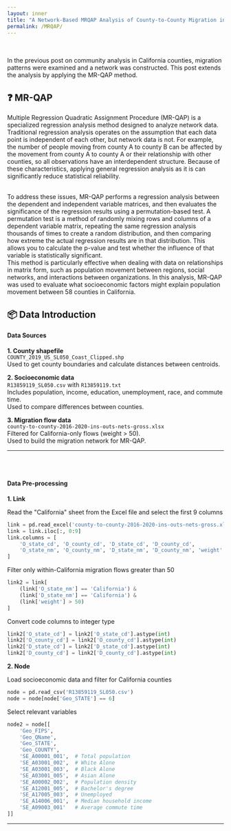 ```yaml
---
layout: inner
title: "A Network-Based MRQAP Analysis of County-to-County Migration in California"
permalink: /MRQAP/
---
```

<br><br>
In the previous post on community analysis in California counties, migration patterns were examined and a network was constructed. This post extends the analysis by applying the MR-QAP method.

## ❓ MR-QAP

Multiple Regression Quadratic Assignment Procedure (MR-QAP) is a specialized regression analysis method designed to analyze network data. Traditional regression analysis operates on the assumption that each data point is independent of each other, but network data is not. For example, the number of people moving from county A to county B can be affected by the movement from county A to county A or their relationship with other counties, so all observations have an interdependent structure. Because of these characteristics, applying general regression analysis as it is can significantly reduce statistical reliability.

<br>
To address these issues, MR-QAP performs a regression analysis between the dependent and independent variable matrices, and then evaluates the significance of the regression results using a permutation-based test. A permutation test is a method of randomly mixing rows and columns of a dependent variable matrix, repeating the same regression analysis thousands of times to create a random distribution, and then comparing how extreme the actual regression results are in that distribution. This allows you to calculate the p-value and test whether the influence of that variable is statistically significant. 

<br>
This method is particularly effective when dealing with data on relationships in matrix form, such as population movement between regions, social networks, and interactions between organizations. In this analysis, MR-QAP was used to evaluate what socioeconomic factors might explain population movement between 58 counties in California.

## 📦 Data Introduction

#### Data Sources

**1. County shapefile**  
`COUNTY_2019_US_SL050_Coast_Clipped.shp`  
Used to get county boundaries and calculate distances between centroids.

**2. Socioeconomic data**  
`R13859119_SL050.csv` with `R13859119.txt`  
Includes population, income, education, unemployment, race, and commute time.  
Used to compare differences between counties.

**3. Migration flow data**  
`county-to-county-2016-2020-ins-outs-nets-gross.xlsx`  
Filtered for California-only flows (weight > 50).  
Used to build the migration network for MR-QAP.

---
<br><br>
#### Data Pre-processing

**1. Link** 

Read the "California" sheet from the Excel file and select the first 9 columns

```python
link = pd.read_excel('county-to-county-2016-2020-ins-outs-nets-gross.xlsx', sheet_name='California', skiprows=2)
link = link.iloc[:, 0:9]
link.columns = [
    'O_state_cd', 'O_county_cd', 'D_state_cd', 'D_county_cd',
    'O_state_nm', 'O_county_nm', 'D_state_nm', 'D_county_nm', 'weight'
]
```

Filter only within-California migration flows greater than 50

```python
link2 = link[
    (link['O_state_nm'] == 'California') &
    (link['D_state_nm'] == 'California') &
    (link['weight'] > 50)
]
```

Convert code columns to integer type

```python
link2['O_state_cd'] = link2['O_state_cd'].astype(int)
link2['O_county_cd'] = link2['O_county_cd'].astype(int)
link2['D_state_cd'] = link2['D_state_cd'].astype(int)
link2['D_county_cd'] = link2['D_county_cd'].astype(int)
```


**2. Node** 

Load socioeconomic data and filter for California counties

```python
node = pd.read_csv('R13859119_SL050.csv')
node = node[node['Geo_STATE'] == 6]
```

Select relevant variables

```python
node2 = node[[
    'Geo_FIPS',
    'Geo_QName',
    'Geo_STATE',
    'Geo_COUNTY',
    'SE_A00001_001',  # Total population
    'SE_A03001_002',  # White Alone
    'SE_A03001_003',  # Black Alone
    'SE_A03001_005',  # Asian Alone
    'SE_A00002_002',  # Population density
    'SE_A12001_005',  # Bachelor's degree
    'SE_A17005_003',  # Unemployed
    'SE_A14006_001',  # Median household income
    'SE_A09003_001'   # Average commute time
]]
```

---
